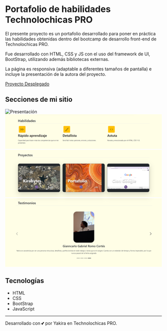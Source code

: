 # Portafolio de habilidades Technolochicas PRO

El presente proyecto es un portafolio desarrollado para poner en práctica las habilidades obtenidas dentro del bootcamp de desarrollo front-end de Technolochicas PRO.

Fue desarrollado con HTML, CSS y JS con el uso del framework de UI, BootStrap, utilizando además bibliotecas externas.

La página es responsiva (adaptable a diferentes tamaños de pantalla) e incluye la presentación de la autora del proyecto.

[Proyecto Desplegado](https://portafolio-xi-wheat.vercel.app/)

## Secciones de mi sitio

![Presentación](assets/Presentación.png)
![Habilidades](assets/Habilidades.png)
![Proyectos](assets/Proyectos.png)
![Testimonios](assets/Testimonios.png)

## Tecnologías

* HTML
* CSS
* BootStrap
* JavaScript
___

Desarrollado con 💕 por Yakira en Technolochicas PRO.